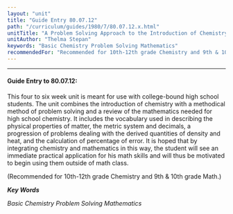 ```yaml
---
layout: "unit"
title: "Guide Entry 80.07.12"
path: "/curriculum/guides/1980/7/80.07.12.x.html"
unitTitle: "A Problem Solving Approach to the Introduction of Chemistry"
unitAuthor: "Thelma Stepan"
keywords: "Basic Chemistry Problem Solving Mathematics"
recommendedFor: "Recommended for 10th-12th grade Chemistry and 9th & 10th grade Math."
---
```

<body>
<hr/>
 <h4>
  Guide Entry to 80.07.12:
 </h4>
 This four to six week unit is meant for use with college-bound high school students.  The unit combines the introduction of chemistry with a methodical method of problem solving and a review of the mathematics needed for high school chemistry.  It includes the vocabulary used in describing the physical properties of matter, the metric system and decimals, a progression of problems dealing with the derived quantities of density and heat, and the calculation of percentage of error.  It is hoped that by integrating chemistry and mathematics in this way, the student will see an immediate practical application for his math skills and will thus be motivated to begin using them outside of math class.
 <p>
  (Recommended for 10th-12th grade Chemistry and 9th &amp; 10th grade Math.)
 </p>
<p>
  <b>
   <i>
    Key Words
   </i>
  </b>
  <br/>
 </p>
 <p>
  <i>
   Basic Chemistry Problem Solving Mathematics
  </i>
 </p>

</body>